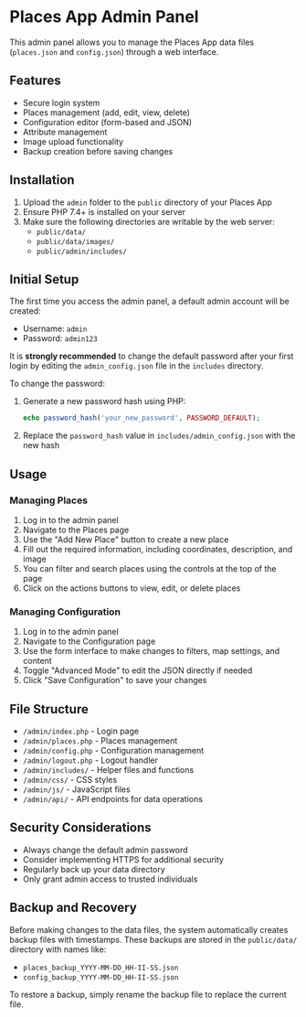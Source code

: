 # Places App Admin Panel

This admin panel allows you to manage the Places App data files (`places.json` and `config.json`) through a web interface.

## Features

- Secure login system
- Places management (add, edit, view, delete)
- Configuration editor (form-based and JSON)
- Attribute management
- Image upload functionality
- Backup creation before saving changes

## Installation

1. Upload the `admin` folder to the `public` directory of your Places App
2. Ensure PHP 7.4+ is installed on your server
3. Make sure the following directories are writable by the web server:
   - `public/data/`
   - `public/data/images/`
   - `public/admin/includes/`

## Initial Setup

The first time you access the admin panel, a default admin account will be created:
- Username: `admin`
- Password: `admin123`

It is **strongly recommended** to change the default password after your first login by editing the `admin_config.json` file in the `includes` directory.

To change the password:
1. Generate a new password hash using PHP:
   ```php
   echo password_hash('your_new_password', PASSWORD_DEFAULT);
   ```
2. Replace the `password_hash` value in `includes/admin_config.json` with the new hash

## Usage

### Managing Places

1. Log in to the admin panel
2. Navigate to the Places page
3. Use the "Add New Place" button to create a new place
4. Fill out the required information, including coordinates, description, and image
5. You can filter and search places using the controls at the top of the page
6. Click on the actions buttons to view, edit, or delete places

### Managing Configuration

1. Log in to the admin panel
2. Navigate to the Configuration page
3. Use the form interface to make changes to filters, map settings, and content
4. Toggle "Advanced Mode" to edit the JSON directly if needed
5. Click "Save Configuration" to save your changes

## File Structure

- `/admin/index.php` - Login page
- `/admin/places.php` - Places management
- `/admin/config.php` - Configuration management
- `/admin/logout.php` - Logout handler
- `/admin/includes/` - Helper files and functions
- `/admin/css/` - CSS styles
- `/admin/js/` - JavaScript files
- `/admin/api/` - API endpoints for data operations

## Security Considerations

- Always change the default admin password
- Consider implementing HTTPS for additional security
- Regularly back up your data directory
- Only grant admin access to trusted individuals

## Backup and Recovery

Before making changes to the data files, the system automatically creates backup files with timestamps. These backups are stored in the `public/data/` directory with names like:
- `places_backup_YYYY-MM-DD_HH-II-SS.json`
- `config_backup_YYYY-MM-DD_HH-II-SS.json`

To restore a backup, simply rename the backup file to replace the current file.
